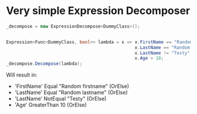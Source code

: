 # Very simple Expression Decomposer

```c#
_decompose = new ExpressionDecompose<DummyClass>();


Expression<Func<DummyClass, bool>> lambda = x => x.FirstName == "Random firstname" &&
                                                 x.LastName == "Random lastname" ||
                                                 x.LastName != "Testy" &&
                                                 x.Age > 10;
_decompose.Decompose(lambda);

```

Will result in:

- 'FirstName' Equal "Random firstname" (OrElse)
- 'LastName' Equal "Random lastname" (OrElse)
- 'LastName' NotEqual "Testy" (OrElse)
- 'Age' GreaterThan 10 (OrElse)
